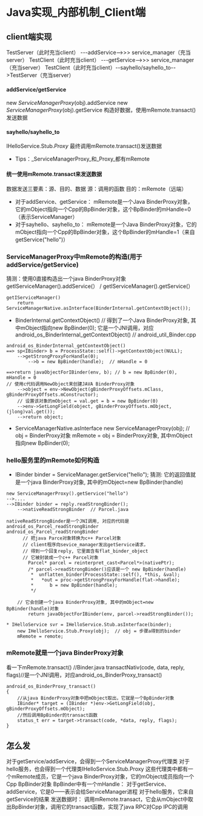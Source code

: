 # Java实现_内部机制_Client端
## client端实现
TestServer（此时充当client） ---addService-->>> service_manager（充当
server）
TestClient（此时充当client） ---getService-->>> service_manager（充当server）
TestClient（此时充当client）--sayhello/sayhello_to-->TestServer（充当server）
#### addService/getService
new _ServiceManagerProxy_(obj).addService
new _ServiceManagerProxy_(obj).getService
构造好数据，使用mRemote.transact()发送数据

#### sayhello/sayhello_to
IHelloService.Stub._Proxy_ 最终调用mRemote.transact()发送数据
* Tips：_ServiceManagerProxy_和_Proxy_都有mRemote

#### 统一使用mRemote.transact来发送数据
数据发送三要素：源、目的、数据
源：调用的函数
目的：mRemote（远端）
* 对于addService、getService：
mRemote是一个Java BinderProxy对象，它的mObject指向一个Cpp的BpBinder对象，这个BpBinder的mHandle=0（表示ServiceManager）
* 对于sayhello、sayhello_to：
mRemote是一个Java BinderProxy对象，它的mObject指向一个Cpp的BpBinder对象，这个BpBinder的mHandle=1（来自getService("hello")）

### ServiceManagerProxy中mRemote的构造(用于addService/getService)
猜测：使用0直接构造出一个java BinderProxy对象
getIServiceManager().addService(） / getIServiceManager().getService(）
```
getIServiceManager()
	return ServiceManagerNative.asInterface(BinderInternal.getContextObject());
```
* BinderInternal.getContextObject() // 得到了一个Java BinderProxy对象, 其中mObject指向new BpBinder(0);
   它是一个JNI调用，对应 android_os_BinderInternal_getContextObject() // android_util_Binder.cpp
```
android_os_BinderInternal_getContextObject()
==> sp<IBinder> b = ProcessState::self()->getContextObject(NULL);
	-->getStrongProxyForHandle(0);
		-->b = new BpBinder(handle);  // mHandle = 0

==>return javaObjectForIBinder(env, b);	// b = new BpBinder(0), mHandle = 0
// 使用c代码调用NewObject来创建JAVA BinderProxy对象
	-->object = env->NewObject(gBinderProxyOffsets.mClass, gBinderProxyOffsets.mConstructor);	
	// 设置该对象的mObject = val.get = b = new BpBinder(0)
	-->env->SetLongField(object, gBinderProxyOffsets.mObject, (jlong)val.get());
	-->return object;
```
* ServiceManagerNative.asInterface
	new ServiceManagerProxy(obj); // obj = BinderProxy对象
		mRemote = obj = BinderProxy对象, 其中mObject指向new BpBinder(0);

### hello服务里的mRemote如何构造
* IBinder binder = ServiceManager.getService("hello");
猜测: 它的返回值就是一个java BinderProxy对象, 其中的mObject=new BpBinder(handle) 
```
new ServiceManagerProxy().getService("hello")
-->....
-->IBinder binder = reply.readStrongBinder();
	-->nativeReadStrongBinder  // Parcel.java

nativeReadStrongBinder是一个JNI调用, 对应的代码是 android_os_Parcel_readStrongBinder																
android_os_Parcel_readStrongBinder	
	  // 把java Parce对象转换为c++ Parcel对象
	  // client程序向sevice_manager发出getService请求，
	  // 得到一个回复reply, 它里面含有flat_binder_object
	  // 它被封装成一个c++ Parcel对象
		Parcel* parcel = reinterpret_cast<Parcel*>(nativePtr);
		/* parcel->readStrongBinder()应该是一个 new BpBinder(handle)
		 *  unflatten_binder(ProcessState::self(), *this, &val);
		 *   *out = proc->getStrongProxyForHandle(flat->handle);
		 *      b = new BpBinder(handle); 
		 */
		
  	// 它会创建一个java BinderProxy对象, 其中的mObject=new BpBinder(handle)对象
		return javaObjectForIBinder(env, parcel->readStrongBinder());

* IHelloService svr = IHelloService.Stub.asInterface(binder);
	new IHelloService.Stub.Proxy(obj);  // obj = 步骤a得到的binder
	mRemote = remote;		
```
### mRemote就是一个java BinderProxy对象
看一下mRemote.transact() //Binder.java
transactNativ(code, data, reply, flags)//是一个JNI调用，对应android_os_BinderProxy_transact()
```
android_os_BinderProxy_transact()
{
	//从java BinderProxy对象中把mObject取出，它就是一个BpBinder对象
	IBinder* target = (IBinder *)env->GetLongField(obj, gBinderProxyOffsets.mObject);
	//然后调用BpBinder的transact函数
	status_t err = target->transact(code, *data, reply, flags);
}
```
## 怎么发
对于getService/addService，会得到一个ServiceManagerProxy代理类
对于hello服务，也会得到一个代理类IHelloService.Stub.Proxy
这些代理类中都有一个mRemote成员，它是一个java BinderProxy对象，它的mObject成员指向一个Cpp BpBinder对象
BpBinder中有一个mHandle：
	对于getService、addService，它是0——表示会给ServiceManager进程
	对于hello服务，它来自getService的结果
发送数据时：
	调用mRemote.transact，它会从mObject中取出BpBinder对象，调用它的transact函数，实现了java RPC对Cpp IPC的调用
